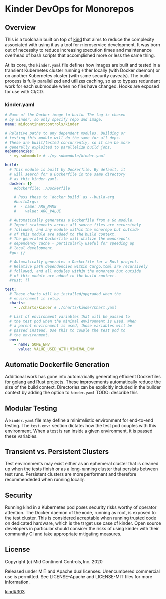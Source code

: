 # Kinder DevOps for Monorepos

## Overview
This is a toolchain built on top of [kind](https://github.com/kubernetes-sigs/kind) that aims to reduce the complexity associated with using it as a tool for microservice development. It was born out of necessity to reduce increasing execution times and maintenance overhead of bash scripts that accomplished more or less the same thing.

At its core, the `kinder.yaml` file defines how images are built and tested in a transient Kubernetes cluster running either locally (with Docker daemon) or on another Kubernetes cluster (with some security caveats). The build process is fully parallelized and utilizes caching, so as to bypass redundant work for each submodule when no files have changed. Hooks are exposed for use with CI/CD.

### kinder.yaml
```yaml
# Name of the Docker image to build. The tag is chosen
# by kinder, so only specify repo and image.
name: midcontinentcontrols/kinder

# Relative paths to any dependent modules. Building or
# testing this module will do the same for all deps.
# These are built/tested concurrently, so it can be more
# generally exploited to parallelize build jobs.
dependencies:
  - my-submodule # ./my-submodule/kinder.yaml

build:
  # This module is built by Dockerfile. By default, it
  # will search for a Dockerfile in the same directory
  # as this kinder.yaml.
  docker: {}
    #dockerfile: ./Dockerfile

    # Pass these to `docker build` as --build-arg 
    #buildArgs:
    #  - name: ARG_NAME
    #    value: ARG_VALUE

  # Automatically generates a Dockerfile from a Go module.
  # Import statements across all source files are recursively
  # followed, and any module within the monorepo but outside
  # of this module are added to the build context.
  # The generated Dockerfile will utilize the monorepo's
  # dependency cache - particularly useful for speeding up
  # local development.
  #go: {}

  # Automatically generates a Dockerfile for a Rust project.
  # Relative path dependencies within Cargo.toml are recursively
  # followed, and all modules within the monorepo but outside
  # of this module are added to the build context.
  #rust: {}

test:
  # These charts will be installed/upgraded when the
  # environment is setup.
  charts:
    - ./charts/kinder # ./charts/kinder/Chart.yaml

  # List of environment variables that will be passed to
  # the test pod when the minimal environment is used. When
  # a parent environment is used, those variables will be
  # passed instead. Use this to couple the test pod to
  # the environment.
  env:
    - name: SOME_ENV
      value: VALUE_USED_WITH_MINIMAL_ENV
```

## Automatic Dockerfile Generation
Additional work has gone into automatically generating efficient Dockerfiles for golang and Rust projects. These improvements automatically reduce the size of the build context. Directories can be explicitly included in the builder context by adding the option to `kinder.yaml` TODO: describe this

## Modular Testing
A `kinder.yaml` file may define a minimalistic environment for end-to-end testing. The `test.env:` section dictates how the test pod couples with this environment. When a test is ran inside a given environment, it is passed these variables.

## Transient vs. Persistent Clusters
Test environments may exist either as an ephemeral cluster that is cleaned up when the tests finish or as a long-running cluster that persists between test runs. Persistent clusters are more performant and therefore recommendeded when running locally.

## Security
Running kind in a Kubernetes pod poses security risks worthy of operator attention. The Docker daemon of the node, running as root, is exposed to the test cluster. This is considered acceptable when running trusted code on dedicated hardware, which is the target use case of kinder. Open source developers in particular should consider the risks of using kinder with their community CI and take appropriate mitigating measures. 

## License
Copyright (c) Mid Continent Controls, Inc. 2020

Released under MIT and Apache dual licenses. Unencumbered commercial use is permitted. See LICENSE-Apache and LICENSE-MIT files for more information.


[kind#303](https://github.com/kubernetes-sigs/kind/issues/303)